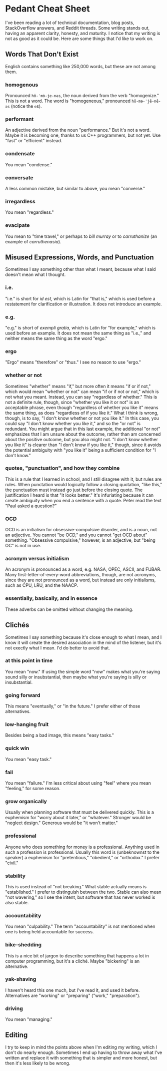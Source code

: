 Pedant Cheat Sheet
==================
I've been reading a lot of technical documentation, blog posts, StackOverflow
answers, and Reddit threads.  Some writing stands out, having an apparent
clarity, honesty, and maturity.  I notice that my writing is not as good as it
could be.  Here are some things that I'd like to work on.

Words That Don't Exist
----------------------
English contains something like 250,000 words, but these are not among them.

### homogenous
Pronounced `hō-ˈmȯ-je-nəs`, the noun derived from the verb "homogenize."  This
is not a word.  The word is "homogeneous," pronounced `hō-mə-ˈjē-nē-əs` (notice
the `e`s).

### performant
An adjective derived from the noun "performance."  But it's not a word.  Maybe
it is becoming one, thanks to us C++ programmers, but not yet.  Use "fast" or
"efficient" instead.

### condensate
You mean "condense."

### conversate
A less common mistake, but similar to above, you mean "converse."

### irregardless
You mean "regardless."

### evacipate
You mean to "time travel," or perhaps to _bill murray_ or to _carruthanize_ (an
example of _carruthenasia_).

Misused Expressions, Words, and Punctuation
-------------------------------------------
Sometimes I say something other than what I meant, because what I said doesn't
mean what I thought.

### i.e.
"i.e." is short for _id est_, which is Latin for "that is," which is used
before a restatement for clarification or illustration.  It does not introduce
an example.

### e.g.
"e.g." is short of _exempli gratia_, which is Latin for "for example," which is
used before an example.  It does not mean the same thing as "i.e.," and neither
means the same thing as the word "ergo."

### ergo
"Ergo" means "therefore" or "thus."  I see no reason to use "ergo."

### whether or not
Sometimes "whether" means "if," but more often it means "if or if not," which
would mean "whether or not" can mean "if or if not or not," which is not what
you meant.  Instead, you can say "regardless of whether."  This is not a
definite rule, though, since "whether you like it or not" is an acceptable
phrase, even though "regardless of whether you like it" means the same thing,
as does "regardless of if you like it."  What I think is wrong, though, is to
say, "I don't know whether or not you like it."  In this case, you could say
"I don't know whether you like it," and so the "or not" is redundant.  You
might argue that in this last example, the additional "or not" emphasizes that
I am unsure about the outcome, rather than am concerned about the positive
outcome, but you also might not.  "I don't know whether you like it" is clearer
than "I don't know if you like it," though, since it avoids the potential
ambiguity with "you like it" being a sufficient condition for "I don't know."

### quotes, "punctuation", and how they combine
This is a rule that I learned in school, and I still disagree with it, but
rules are rules.  When punctation would logically follow a closing quotation,
"like this," the punctuation must instead go just before the closing quote.
The justification I heard is that "it looks better."  It's infuriating because
it can create ambiguity when you end a sentence with a quote.  Peter read the
text "Paul asked a question?"

### OCD
OCD is an initialism for obsessive-compulsive disorder, and is a noun, not an
adjective.  You cannot "be OCD," and you cannot "get OCD about" something.
"Obsessive compulsive," however, is an adjective, but "being OC" is not in use.

### acronym versus initialism
An acronym is pronounced as a word, e.g. NASA, OPEC, ASCII, and FUBAR.  Many
first-letter-of-every-word abbreviations, though, are not acronyms, since they
are not pronounced as a word, but instead are only initialisms, such as CPU,
LRU, and the NAACP.

### essentially, basically, and in essence
These adverbs can be omitted without changing the meaning.

Clichés
-------
Sometimes I say something because it's close enough to what I mean, and I know
it will create the desired association in the mind of the listener, but it's
not exectly what I mean.  I'd do better to avoid that.

### at this point in time
You mean "now."  If using the simple word "now" makes what you're saying sound
silly or insubstantial, then maybe what you're saying is silly or
insubstantial.

### going forward
This means "eventually," or "in the future."  I prefer either of those
alternatives.

### low-hanging fruit
Besides being a bad image, this means "easy tasks."

### quick win
You mean "easy task."

### fail
You mean "failure."  I'm less critical about using "feel" where you mean
"feeling," for some reason.

### grow organically
Usually when planning software that must be delivered quickly.  This is a
euphemism for "worry about it later," or "whatever."  Stronger would be
"neglect design."  Generous would be "it won't matter."

### professional
Anyone who does something for money is a professional.  Anything used in such
a profession is professional.  Usually this word is (unbeknownst to the
speaker) a euphemism for "pretentious," "obedient," or "orthodox."  I prefer
"civil."

### stability
This is used instead of "not breaking."  What stable actually means is
"established."  I prefer to distinguish between the two.  Stable can also mean
"not wavering," so I see the intent, but software that has never worked is also
stable.

### accountability
You mean "culpability."  The term "accountability" is not mentioned when one is
being held accountable for success.

### bike-shedding
This is a nice bit of jargon to describe something that happens a lot in
computer programming, but it's a cliché.   Maybe "bickering" is an alternative.

### yak-shaving
I haven't heard this one much, but I've read it, and used it before.
Alternatives are "working" or "preparing" ("work," "preparation").

### driving
You mean "managing."

Editing
-------
I try to keep in mind the points above when I'm editing my writing, which I
don't do nearly enough.  Sometimes I end up having to throw away what I've
written and replace it with something that is simpler and more honest, but then
it's less likely to be wrong.
